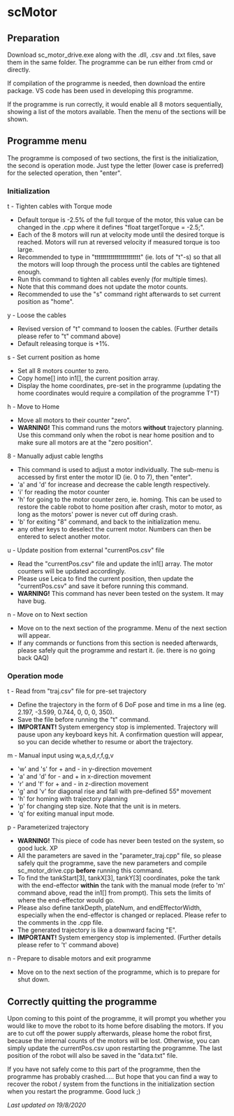 # scMotor

## Preparation
Download sc_motor_drive.exe along with the .dll, .csv and .txt files, save them in the same folder.
The programme can be run either from cmd or directly.

If compilation of the programme is needed, then download the entire package. VS code has been used in developing this programme.

If the programme is run correctly, it would enable all 8 motors sequentially, showing a list of the motors available. Then the menu of the sections will be shown.

## Programme menu
The programme is composed of two sections, the first is the initialization, the second is operation mode.
Just type the letter (lower case is preferred) for the selected operation, then "enter".

### Initialization
t - Tighten cables with Torque mode
- Default torque is -2.5% of the full torque of the motor, this value can be changed in the .cpp where it defines "float targetTorque = -2.5;".
- Each of the 8 motors will run at velocity mode until the desired torque is reached. Motors will run at reversed velocity if measured torque is too large.
- Recommended to type in "ttttttttttttttttttttttt" (ie. lots of "t"-s) so that all the motors will loop through the process until the cables are tightened enough.
- Run this command to tighten all cables evenly (for multiple times).
- Note that this command does not update the motor counts.
- Recommended to use the "s" command right afterwards to set current position as "home".

y - Loose the cables
- Revised version of "t" command to loosen the cables. (Further details please refer to "t" command above)
- Default releasing torque is +1%.

s - Set current position as home
- Set all 8 motors counter to zero.
- Copy home[] into in1[], the current position array.
- Display the home coordinates, pre-set in the programme (updating the home coordinates would require a compilation of the programme T^T)

h - Move to Home
- Move all motors to their counter "zero".
- __WARNING!__ This command runs the motors __without__ trajectory planning. Use this command only when the robot is near home position and to make sure all motors are at the "zero position".

8 - Manually adjust cable lengths
- This command is used to adjust a motor individually. The sub-menu is accessed by first enter the motor ID (ie. 0 to 7), then "enter".
- 'a' and 'd' for increase and decrease the cable length respectively.
- 'i' for reading the motor counter
- 'h' for going to the motor counter zero, ie. homing. This can be used to restore the cable robot to home position after crash, motor to motor, as long as the motors' power is never cut off during crash.
- 'b' for exiting "8" command, and back to the initialization menu.
- any other keys to deselect the current motor. Numbers can then be entered to select another motor.

u - Update position from external "currentPos.csv" file
- Read the "currentPos.csv" file and update the in1[] array. The motor counters will be updated accordingly.
- Please use Leica to find the current position, then update the "currentPos.csv" and save it before running this command.
- __WARNING!__ This command has never been tested on the system. It may have bug.

n - Move on to Next section
- Move on to the next section of the programme. Menu of the next section will appear.
- If any commands or functions from this section is needed afterwards, please safely quit the programme and restart it. (ie. there is no going back QAQ)

### Operation mode
t - Read from \"traj.csv\" file for pre-set trajectory
- Define the trajectory in the form of 6 DoF pose and time in ms a line (eg. 2.197, -3.599, 0.744, 0, 0, 0, 350).
- Save the file before running the "t" command.
- __IMPORTANT!__ System emergency stop is implemented. Trajectory will pause upon any keyboard keys hit. A confirmation question will appear, so you can decide whether to resume or abort the trajectory.

m - Manual input using w,a,s,d,r,f,g,v
- 'w' and 's' for + and - in y-direction movement
- 'a' and 'd' for - and + in x-direction movement
- 'r' and 'f' for + and - in z-direction movement
- 'g' and 'v' for diagonal rise and fall with pre-defined 55° movement
- 'h' for homing with trajectory planning
- 'p' for changing step size. Note that the unit is in meters.
- 'q' for exiting manual input mode.

p - Parameterized trajectory
- __WARNING!__ This piece of code has never been tested on the system, so good luck. XP
- All the parameters are saved in the "parameter_traj.cpp" file, so please safely quit the programme, save the new parameters and compile sc_motor_drive.cpp __before__ running this command.
- To find the tankStart[3], tankX[3], tankY[3] coordinates, poke the tank with the end-effector __within__ the tank with the manual mode (refer to 'm' command above, read the in1[] from prompt). This sets the limits of where the end-effector would go.
- Please also define tankDepth, plateNum, and endEffectorWidth, especially when the end-effector is changed or replaced. Please refer to the comments in the .cpp file.
- The generated trajectory is like a downward facing "E". 
- __IMPORTANT!__ System emergency stop is implemented. (Further details please refer to 't' command above)

n - Prepare to disable motors and exit programme
- Move on to the next section of the programme, which is to prepare for shut down.

## Correctly quitting the programme
Upon coming to this point of the programme, it will prompt you whether you would like to move the robot to its home before disabling the motors.
If you are to cut off the power supply afterwards, please home the robot first, because the internal counts of the motors will be lost.
Otherwise, you can simply update the currentPos.csv upon restarting the programme.
The last position of the robot will also be saved in the "data.txt" file.

If you have not safely come to this part of the programme, then the programme has probably crashed.....
But hope that you can find a way to recover the robot / system from the functions in the initialization section when you restart the programme. Good luck ;)

_Last updated on 19/8/2020_
